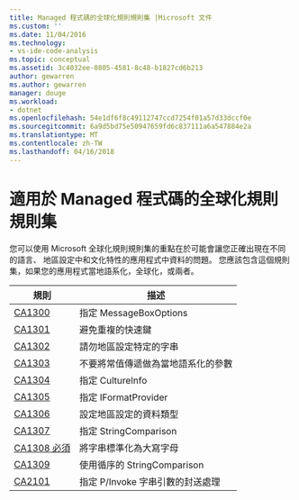 ```yaml
---
title: Managed 程式碼的全球化規則規則集 |Microsoft 文件
ms.custom: ''
ms.date: 11/04/2016
ms.technology:
- vs-ide-code-analysis
ms.topic: conceptual
ms.assetid: 3c4032ee-0805-4581-8c48-b1827cd6b213
author: gewarren
ms.author: gewarren
manager: douge
ms.workload:
- dotnet
ms.openlocfilehash: 54e1df6f8c49112747ccd7254f01a57d33dccf0e
ms.sourcegitcommit: 6a9d5bd75e50947659fd6c837111a6a547884e2a
ms.translationtype: MT
ms.contentlocale: zh-TW
ms.lasthandoff: 04/16/2018
---
```

# <a name="globalization-rules-rule-set-for-managed-code"></a>適用於 Managed 程式碼的全球化規則規則集
您可以使用 Microsoft 全球化規則規則集的重點在於可能會讓您正確出現在不同的語言、 地區設定中和文化特性的應用程式中資料的問題。 您應該包含這個規則集，如果您的應用程式當地語系化，全球化，或兩者。  
  
|規則|描述|  
|----------|-----------------|  
|[CA1300](../code-quality/ca1300-specify-messageboxoptions.md)|指定 MessageBoxOptions|  
|[CA1301](../code-quality/ca1301-avoid-duplicate-accelerators.md)|避免重複的快速鍵|  
|[CA1302](../code-quality/ca1302-do-not-hardcode-locale-specific-strings.md)|請勿地區設定特定的字串|  
|[CA1303](../code-quality/ca1303-do-not-pass-literals-as-localized-parameters.md)|不要將常值傳遞做為當地語系化的參數|  
|[CA1304](../code-quality/ca1304-specify-cultureinfo.md)|指定 CultureInfo|  
|[CA1305](../code-quality/ca1305-specify-iformatprovider.md)|指定 IFormatProvider|  
|[CA1306](../code-quality/ca1306-set-locale-for-data-types.md)|設定地區設定的資料類型|  
|[CA1307](../code-quality/ca1307-specify-stringcomparison.md)|指定 StringComparison|  
|[CA1308 必須](../code-quality/ca1308-normalize-strings-to-uppercase.md)|將字串標準化為大寫字母|  
|[CA1309](../code-quality/ca1309-use-ordinal-stringcomparison.md)|使用循序的 StringComparison|  
|[CA2101](../code-quality/ca2101-specify-marshaling-for-p-invoke-string-arguments.md)|指定 P/Invoke 字串引數的封送處理|